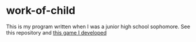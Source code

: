 # work-of-child
This is my program written when I was a junior high school sophomore. See this repository and [this game I developed](https://github.com/TakutoYoshikai/EnchantGame)

